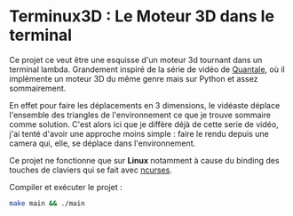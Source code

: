 # Terminux3D : Le Moteur 3D dans le terminal

Ce projet ce veut être une esquisse d'un moteur 3d tournant dans un terminal lambda. Grandement inspiré de la série de vidéo de [Quantale](https://www.youtube.com/watch?v=UkPTyojw7IA&list=PL9V1oyvT8aPwXSj-J3b2OQgcwP63u3f4R), où il implémente un moteur 3D du même genre mais sur Python et assez sommairement.

En effet pour faire les déplacements en 3 dimensions, le vidéaste déplace l'ensemble des triangles de l'environnement ce que je trouve sommaire comme solution. C'est alors ici que je diffère déjà de cette serie de vidéo, j'ai tenté d'avoir une approche moins simple : faire le rendu depuis une camera qui, elle, se déplace dans l'environnement.

Ce projet ne fonctionne que sur **Linux** notamment à cause du binding des touches de claviers qui se fait avec [ncurses](https://invisible-island.net/ncurses/announce.html).

Compiler et exécuter le projet :

```bash
make main && ./main
```
